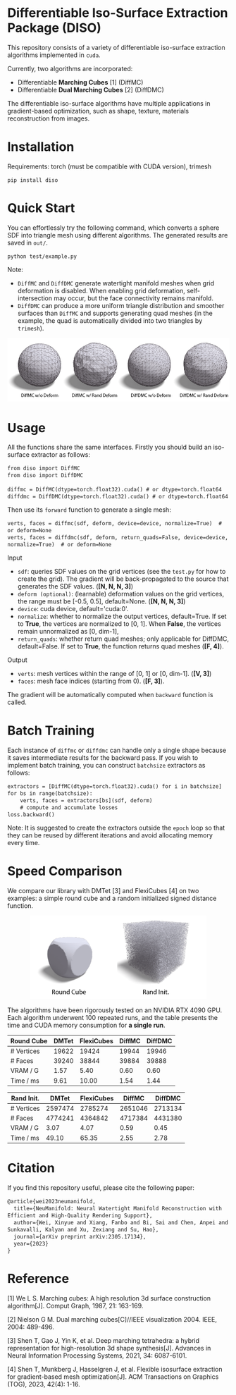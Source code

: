 # Differentiable Iso-Surface Extraction Package (DISO)
This repository consists of a variety of differentiable iso-surface extraction algorithms implemented in `cuda`.

Currently, two algorithms are incorporated:
* Differentiable **Marching Cubes** [1] (DiffMC)
* Differentiable **Dual Marching Cubes** [2] (DiffDMC)

The differentiable iso-surface algorithms have multiple applications in gradient-based optimization, such as shape, texture, materials reconstruction from images.

# Installation
Requirements: torch (must be compatible with CUDA version), trimesh
```
pip install diso
```

# Quick Start
You can effortlessly try the following command, which converts a sphere SDF into triangle mesh using different algorithms. The generated results are saved in `out/`.
```
python test/example.py
```

Note:
* `DiffMC` and `DiffDMC` generate watertight manifold meshes when grid deformation is disabled. When enabling grid deformation, self-intersection may occur, but the face connectivity remains manifold.
* `DiffDMC` can produce a more uniform triangle distribution and smoother surfaces than `DiffMC` and supports generating quad meshes (in the example, the quad is automatically divided into two triangles by `trimesh`).

<p align="center">
  <img src="imgs/example.png" alt="four_examples" width="600" />
</p>

# Usage
All the functions share the same interfaces. Firstly you should build an iso-surface extractor as follows:
```
from diso import DiffMC
from diso import DiffDMC

diffmc = DiffMC(dtype=torch.float32).cuda() # or dtype=torch.float64
diffdmc = DiffDMC(dtype=torch.float32).cuda() # or dtype=torch.float64
```
Then use its `forward` function to generate a single mesh:
```
verts, faces = diffmc(sdf, deform, device=device, normalize=True)  # or deform=None
verts, faces = diffdmc(sdf, deform, return_quads=False, device=device, normalize=True)  # or deform=None
```

Input
* `sdf`: queries SDF values on the grid vertices (see the `test.py` for how to create the grid). The gradient will be back-propagated to the source that generates the SDF values. (**[N, N, N, 3]**)
* `deform (optional)`: (learnable) deformation values on the grid vertices, the range must be [-0.5, 0.5], default=None.  (**[N, N, N, 3]**)
* `device`: cuda device, default='cuda:0'.
* `normalize`: whether to normalize the output vertices, default=True. If set to **True**, the vertices are normalized to [0, 1]. When **False**, the vertices remain unnormalized as [0, dim-1], 
* `return_quads`: whether return quad meshes; only applicable for DiffDMC, default=False. If set to **True**, the function returns quad meshes (**[F, 4]**).

Output
* `verts`: mesh vertices within the range of [0, 1] or [0, dim-1]. (**[V, 3]**)
* `faces`: mesh face indices (starting from 0). (**[F, 3]**).

The gradient will be automatically computed when `backward` function is called.

# Batch Training
Each instance of `diffmc` or `diffdmc` can handle only a single shape because it saves intermediate results for the backward pass. If you wish to implement batch training, you can construct `batchsize` extractors as follows:
```
extractors = [DiffMC(dtype=torch.float32).cuda() for i in batchsize]
for bs in range(batchsize):
    verts, faces = extractors[bs](sdf, deform)
    # compute and accumulate losses
loss.backward()
```
Note: It is suggested to create the extractors outside the `epoch` loop so that they can be reused by different iterations and avoid allocating memory every time.

# Speed Comparison
We compare our library with DMTet [3] and FlexiCubes [4] on two examples: a simple round cube and a random initialized signed distance function.

<p align="center">
  <img src="imgs/speed.png" alt="speed_example" width="400" />
</p>

The algorithms have been rigorously tested on an NVIDIA RTX 4090 GPU. Each algorithm underwent 100 repeated runs, and the table presents the time and CUDA memory consumption for **a single run**.

| Round Cube | DMTet | FlexiCubes | DiffMC | DiffDMC |
| --- | --- | --- | --- | --- |
| \# Vertices | 19622 | 19424 | 19944 | 19946 |
| \# Faces | 39240 | 38844 | 39884 | 39888 |
| VRAM / G | 1.57 | 5.40 | 0.60 | 0.60 |
| Time / ms | 9.61 | 10.00 | 1.54 | 1.44 |


| Rand Init. | DMTet | FlexiCubes | DiffMC | DiffDMC |
| --- | --- | --- | --- | --- |
| \# Vertices | 2597474 | 2785274 | 2651046 | 2713134 |
| \# Faces | 4774241 | 4364842 | 4717384 | 4431380 |
| VRAM / G | 3.07 | 4.07 | 0.59 | 0.45 |
| Time / ms | 49.10 | 65.35 | 2.55 | 2.78 |


# Citation
If you find this repository useful, please cite the following paper:
```
@article{wei2023neumanifold,
  title={NeuManifold: Neural Watertight Manifold Reconstruction with Efficient and High-Quality Rendering Support},
  author={Wei, Xinyue and Xiang, Fanbo and Bi, Sai and Chen, Anpei and Sunkavalli, Kalyan and Xu, Zexiang and Su, Hao},
  journal={arXiv preprint arXiv:2305.17134},
  year={2023}
}
```

# Reference
[1] We L S. Marching cubes: A high resolution 3d surface construction algorithm[J]. Comput Graph, 1987, 21: 163-169.

[2] Nielson G M. Dual marching cubes[C]//IEEE visualization 2004. IEEE, 2004: 489-496.

[3] Shen T, Gao J, Yin K, et al. Deep marching tetrahedra: a hybrid representation for high-resolution 3d shape synthesis[J]. Advances in Neural Information Processing Systems, 2021, 34: 6087-6101.

[4] Shen T, Munkberg J, Hasselgren J, et al. Flexible isosurface extraction for gradient-based mesh optimization[J]. ACM Transactions on Graphics (TOG), 2023, 42(4): 1-16.
